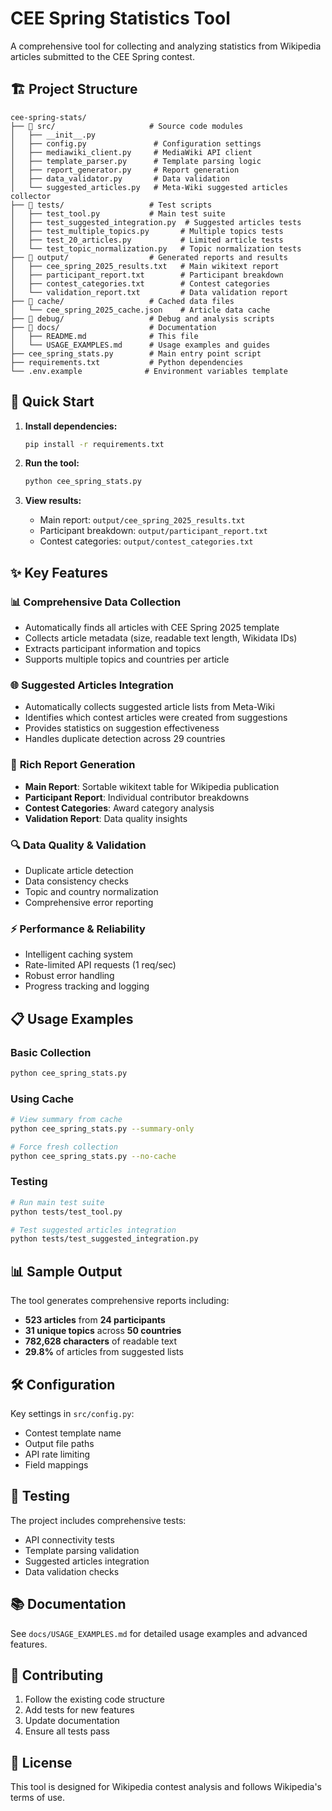 # CEE Spring Statistics Tool

A comprehensive tool for collecting and analyzing statistics from Wikipedia articles submitted to the CEE Spring contest.

## 🏗️ Project Structure

```
cee-spring-stats/
├── 📁 src/                     # Source code modules
│   ├── __init__.py
│   ├── config.py               # Configuration settings
│   ├── mediawiki_client.py     # MediaWiki API client
│   ├── template_parser.py      # Template parsing logic
│   ├── report_generator.py     # Report generation
│   ├── data_validator.py       # Data validation
│   └── suggested_articles.py   # Meta-Wiki suggested articles collector
├── 📁 tests/                   # Test scripts
│   ├── test_tool.py           # Main test suite
│   ├── test_suggested_integration.py  # Suggested articles tests
│   ├── test_multiple_topics.py       # Multiple topics tests
│   ├── test_20_articles.py           # Limited article tests
│   └── test_topic_normalization.py   # Topic normalization tests
├── 📁 output/                  # Generated reports and results
│   ├── cee_spring_2025_results.txt   # Main wikitext report
│   ├── participant_report.txt        # Participant breakdown
│   ├── contest_categories.txt        # Contest categories
│   └── validation_report.txt         # Data validation report
├── 📁 cache/                   # Cached data files
│   └── cee_spring_2025_cache.json    # Article data cache
├── 📁 debug/                   # Debug and analysis scripts
├── 📁 docs/                    # Documentation
│   ├── README.md              # This file
│   └── USAGE_EXAMPLES.md      # Usage examples and guides
├── cee_spring_stats.py        # Main entry point script
├── requirements.txt           # Python dependencies
└── .env.example              # Environment variables template
```

## 🚀 Quick Start

1. **Install dependencies:**
   ```bash
   pip install -r requirements.txt
   ```

2. **Run the tool:**
   ```bash
   python cee_spring_stats.py
   ```

3. **View results:**
   - Main report: `output/cee_spring_2025_results.txt`
   - Participant breakdown: `output/participant_report.txt`
   - Contest categories: `output/contest_categories.txt`

## ✨ Key Features

### 📊 **Comprehensive Data Collection**
- Automatically finds all articles with CEE Spring 2025 template
- Collects article metadata (size, readable text length, Wikidata IDs)
- Extracts participant information and topics
- Supports multiple topics and countries per article

### 🌐 **Suggested Articles Integration**
- Automatically collects suggested article lists from Meta-Wiki
- Identifies which contest articles were created from suggestions
- Provides statistics on suggestion effectiveness
- Handles duplicate detection across 29 countries

### 📝 **Rich Report Generation**
- **Main Report**: Sortable wikitext table for Wikipedia publication
- **Participant Report**: Individual contributor breakdowns
- **Contest Categories**: Award category analysis
- **Validation Report**: Data quality insights

### 🔍 **Data Quality & Validation**
- Duplicate article detection
- Data consistency checks
- Topic and country normalization
- Comprehensive error reporting

### ⚡ **Performance & Reliability**
- Intelligent caching system
- Rate-limited API requests (1 req/sec)
- Robust error handling
- Progress tracking and logging

## 📋 Usage Examples

### Basic Collection
```bash
python cee_spring_stats.py
```

### Using Cache
```bash
# View summary from cache
python cee_spring_stats.py --summary-only

# Force fresh collection
python cee_spring_stats.py --no-cache
```

### Testing
```bash
# Run main test suite
python tests/test_tool.py

# Test suggested articles integration
python tests/test_suggested_integration.py
```

## 📊 Sample Output

The tool generates comprehensive reports including:

- **523 articles** from **24 participants**
- **31 unique topics** across **50 countries**
- **782,628 characters** of readable text
- **29.8%** of articles from suggested lists

## 🛠️ Configuration

Key settings in `src/config.py`:
- Contest template name
- Output file paths
- API rate limiting
- Field mappings

## 🧪 Testing

The project includes comprehensive tests:
- API connectivity tests
- Template parsing validation
- Suggested articles integration
- Data validation checks

## 📚 Documentation

See `docs/USAGE_EXAMPLES.md` for detailed usage examples and advanced features.

## 🤝 Contributing

1. Follow the existing code structure
2. Add tests for new features
3. Update documentation
4. Ensure all tests pass

## 📄 License

This tool is designed for Wikipedia contest analysis and follows Wikipedia's terms of use.